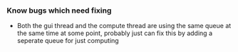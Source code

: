 ### Know bugs which need fixing

 * Both the gui thread and the compute thread are using the same queue at the same time at some point, probably just can fix this by adding a seperate queue for just computing